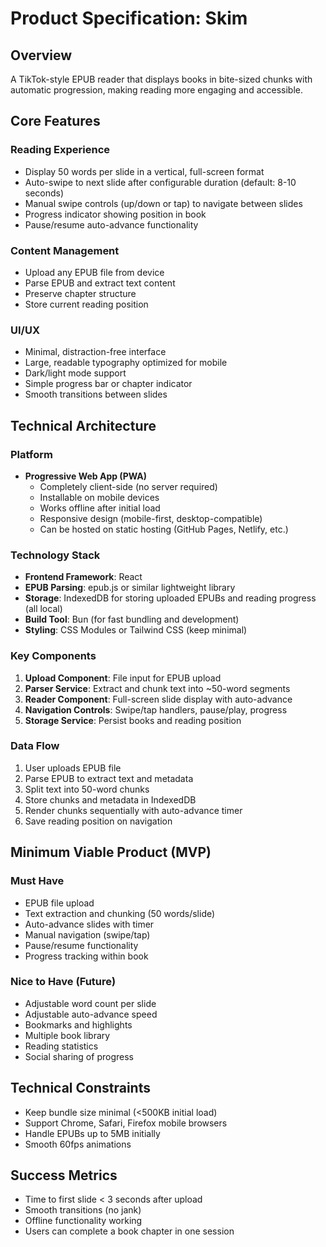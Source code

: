 # Product Specification: Skim

## Overview
A TikTok-style EPUB reader that displays books in bite-sized chunks with automatic progression, making reading more engaging and accessible.

## Core Features

### Reading Experience
- Display 50 words per slide in a vertical, full-screen format
- Auto-swipe to next slide after configurable duration (default: 8-10 seconds)
- Manual swipe controls (up/down or tap) to navigate between slides
- Progress indicator showing position in book
- Pause/resume auto-advance functionality

### Content Management
- Upload any EPUB file from device
- Parse EPUB and extract text content
- Preserve chapter structure
- Store current reading position

### UI/UX
- Minimal, distraction-free interface
- Large, readable typography optimized for mobile
- Dark/light mode support
- Simple progress bar or chapter indicator
- Smooth transitions between slides

## Technical Architecture

### Platform
- **Progressive Web App (PWA)**
  - Completely client-side (no server required)
  - Installable on mobile devices
  - Works offline after initial load
  - Responsive design (mobile-first, desktop-compatible)
  - Can be hosted on static hosting (GitHub Pages, Netlify, etc.)

### Technology Stack
- **Frontend Framework**: React
- **EPUB Parsing**: epub.js or similar lightweight library
- **Storage**: IndexedDB for storing uploaded EPUBs and reading progress (all local)
- **Build Tool**: Bun (for fast bundling and development)
- **Styling**: CSS Modules or Tailwind CSS (keep minimal)

### Key Components
1. **Upload Component**: File input for EPUB upload
2. **Parser Service**: Extract and chunk text into ~50-word segments
3. **Reader Component**: Full-screen slide display with auto-advance
4. **Navigation Controls**: Swipe/tap handlers, pause/play, progress
5. **Storage Service**: Persist books and reading position

### Data Flow
1. User uploads EPUB file
2. Parse EPUB to extract text and metadata
3. Split text into 50-word chunks
4. Store chunks and metadata in IndexedDB
5. Render chunks sequentially with auto-advance timer
6. Save reading position on navigation

## Minimum Viable Product (MVP)

### Must Have
- EPUB file upload
- Text extraction and chunking (50 words/slide)
- Auto-advance slides with timer
- Manual navigation (swipe/tap)
- Pause/resume functionality
- Progress tracking within book

### Nice to Have (Future)
- Adjustable word count per slide
- Adjustable auto-advance speed
- Bookmarks and highlights
- Multiple book library
- Reading statistics
- Social sharing of progress

## Technical Constraints
- Keep bundle size minimal (<500KB initial load)
- Support Chrome, Safari, Firefox mobile browsers
- Handle EPUBs up to 5MB initially
- Smooth 60fps animations

## Success Metrics
- Time to first slide < 3 seconds after upload
- Smooth transitions (no jank)
- Offline functionality working
- Users can complete a book chapter in one session

